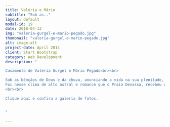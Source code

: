 ```yaml
---
title: Valéria e Mário
subtitle: "Sob as.."
layout: default
modal-id: 19
date: 2018-04-12
img: "valeria-gurgel-e-mario-pegado.jpg"
thumbnail: "valeria-gurgel-e-mario-pegado.jpg"
alt: image-alt
project-date: April 2014
client: Start Bootstrap
category: Web Development
description: "

Casamento de Valéria Gurgel e Mário Pegado<br><br>

Sob as bênçãos de Deus e da chuva, anunciando a vida na sua plenitude, a alegria, a beleza, a união e os sonhos realizados…
Foi nesse clima de alto astral e romance que o Praia Devassa, recebeu o belo casal Valéria Gurgel e Mário Sérgio, gritando um sonoro “sim, para sempre”
<br><br>

Clique aqui e confira a galeria de fotos.


"

---
```

